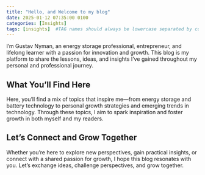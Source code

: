 ```yaml
---
title: "Hello, and Welcome to my blog"
date: 2025-01-12 07:35:00 0100
categories: [Insights]
tags: [insights]  #TAG names should always be lowercase separated by comma
---
```


I’m Gustav Nyman, an energy storage professional, entrepreneur, and lifelong learner with a passion for innovation and growth. This blog is my platform to share the lessons, ideas, and insights I’ve gained throughout my personal and professional journey.

##  What You’ll Find Here
Here, you’ll find a mix of topics that inspire me—from energy storage and battery technology to personal growth strategies and emerging trends in technology. Through these topics, I aim to spark inspiration and foster growth in both myself and my readers.

## Let’s Connect and Grow Together
Whether you’re here to explore new perspectives, gain practical insights, or connect with a shared passion for growth, I hope this blog resonates with you. Let’s exchange ideas, challenge perspectives, and grow together.

<script src="https://giscus.app/client.js"
        data-repo="nymanska/nymanska.github.io-Comments"
        data-repo-id="R_kgDOOI8GbQ"
        data-category="General"
        data-category-id="DIC_kwDOOI8Gbc4CoDnd"
        data-mapping="pathname"
        data-strict="0"
        data-reactions-enabled="1"
        data-emit-metadata="0"
        data-input-position="top"
        data-theme="preferred_color_scheme"
        data-lang="en"
        crossorigin="anonymous"
        async>
</script>
